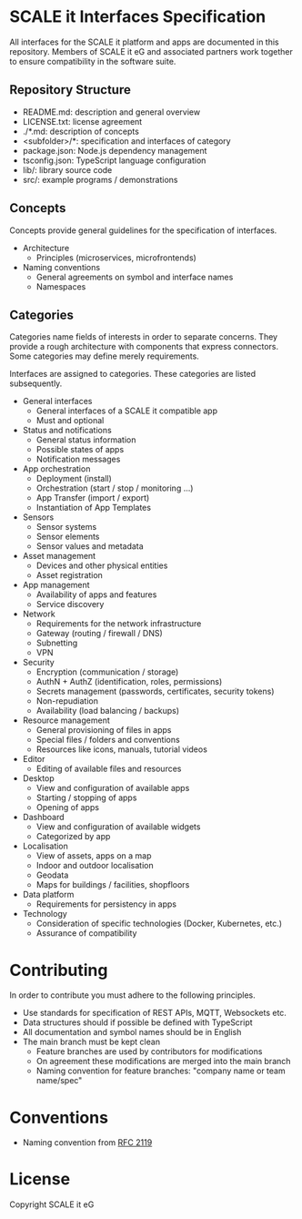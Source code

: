 # SCALE it Interfaces Specification

All interfaces for the SCALE it platform and apps are documented in this repository. Members of SCALE it eG and associated partners work together to ensure compatibility in the software suite.

## Repository Structure

- README.md: description and general overview
- LICENSE.txt: license agreement
- ./*.md: description of concepts
- &lt;subfolder&gt;/*: specification and interfaces of category
- package.json: Node.js dependency management
- tsconfig.json: TypeScript language configuration
- lib/: library source code
- src/: example programs / demonstrations

## Concepts

Concepts provide general guidelines for the specification of interfaces.

- Architecture
    - Principles (microservices, microfrontends)
- Naming conventions
    - General agreements on symbol and interface names
    - Namespaces

## Categories

Categories name fields of interests in order to separate concerns. They provide a rough architecture with components that express connectors. Some categories may define merely requirements.

Interfaces are assigned to categories. These categories are listed subsequently.

- General interfaces
    - General interfaces of a SCALE it compatible app
    - Must and optional
- Status and notifications
    - General status information
    - Possible states of apps
    - Notification messages
- App orchestration
    - Deployment (install)
    - Orchestration (start / stop / monitoring ...)
    - App Transfer (import / export)
    - Instantiation of App Templates
- Sensors
    - Sensor systems
    - Sensor elements
    - Sensor values and metadata
- Asset management
    - Devices and other physical entities
    - Asset registration
- App management
    - Availability of apps and features
    - Service discovery
- Network
    - Requirements for the network infrastructure
    - Gateway (routing / firewall / DNS)
    - Subnetting
    - VPN
- Security
    - Encryption (communication / storage)
    - AuthN + AuthZ (identification, roles, permissions)
    - Secrets management (passwords, certificates, security tokens)
    - Non-repudiation
    - Availability (load balancing / backups)
- Resource management
    - General provisioning of files in apps
    - Special files / folders and conventions
    - Resources like icons, manuals, tutorial videos
- Editor
    - Editing of available files and resources
- Desktop
    - View and configuration of available apps
    - Starting / stopping of apps
    - Opening of apps
- Dashboard
    - View and configuration of available widgets
    - Categorized by app
- Localisation
    - View of assets, apps on a map
    - Indoor and outdoor localisation
    - Geodata
    - Maps for buildings / facilities, shopfloors
- Data platform
    - Requirements for persistency in apps
- Technology
    - Consideration of specific technologies (Docker, Kubernetes, etc.)
    - Assurance of compatibility

# Contributing

In order to contribute you must adhere to the following principles.

- Use standards for specification of REST APIs, MQTT, Websockets etc.
- Data structures should if possible be defined with TypeScript
- All documentation and symbol names should be in English
- The main branch must be kept clean
    - Feature branches are used by contributors for modifications
    - On agreement these modifications are merged into the main branch
    - Naming convention for feature branches: "company name or team name/spec"

# Conventions

- Naming convention from [RFC 2119](https://datatracker.ietf.org/doc/html/rfc2119)

# License

Copyright SCALE it eG
